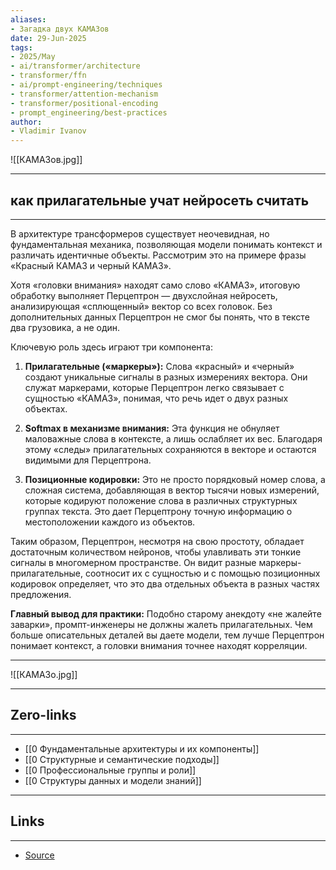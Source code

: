 ```yaml
---
aliases: 
- Загадка двух КАМАЗов 
date: 29-Jun-2025
tags:
- 2025/May
- ai/transformer/architecture
- transformer/ffn
- ai/prompt-engineering/techniques
- transformer/attention-mechanism
- transformer/positional-encoding
- prompt_engineering/best-practices
author:
- Vladimir Ivanov
---
```

![[КАМАЗов.jpg]]

-----
##  **как прилагательные учат нейросеть считать**
-----
В архитектуре трансформеров существует неочевидная, но фундаментальная механика, позволяющая модели понимать контекст и различать идентичные объекты. Рассмотрим это на примере фразы «Красный КАМАЗ и черный КАМАЗ».

Хотя «головки внимания» находят само слово «КАМАЗ», итоговую обработку выполняет Перцептрон — двухслойная нейросеть, анализирующая «сплющенный» вектор со всех головок. Без дополнительных данных Перцептрон не смог бы понять, что в тексте два грузовика, а не один.

Ключевую роль здесь играют три компонента:

1. **Прилагательные («маркеры»):** Слова «красный» и «черный» создают уникальные сигналы в разных измерениях вектора. Они служат маркерами, которые Перцептрон легко связывает с сущностью «КАМАЗ», понимая, что речь идет о двух разных объектах.
    
2. **Softmax в механизме внимания:** Эта функция не обнуляет маловажные слова в контексте, а лишь ослабляет их вес. Благодаря этому «следы» прилагательных сохраняются в векторе и остаются видимыми для Перцептрона.
    
3. **Позиционные кодировки:** Это не просто порядковый номер слова, а сложная система, добавляющая в вектор тысячи новых измерений, которые кодируют положение слова в различных структурных группах текста. Это дает Перцептрону точную информацию о местоположении каждого из объектов.
    

Таким образом, Перцептрон, несмотря на свою простоту, обладает достаточным количеством нейронов, чтобы улавливать эти тонкие сигналы в многомерном пространстве. Он видит разные маркеры-прилагательные, соотносит их с сущностью и с помощью позиционных кодировок определяет, что это два отдельных объекта в разных частях предложения.

**Главный вывод для практики:** Подобно старому анекдоту «не жалейте заварки», промпт-инженеры не должны жалеть прилагательных. Чем больше описательных деталей вы даете модели, тем лучше Перцептрон понимает контекст, а головки внимания точнее находят корреляции.


----
![[КАМАЗо.jpg]]

---
## Zero-links
---
- [[0 Фундаментальные архитектуры и их компоненты]]
- [[0 Структурные и семантические подходы]]
- [[0 Профессиональные группы и роли]]
- [[0 Структуры данных и модели знаний]]

---
## Links
---
- [Source](https://t.me/turboproject/1656)